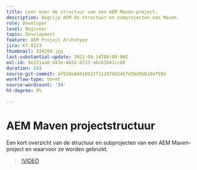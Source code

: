 ```yaml
---
title: Leer over de structuur van een AEM Maven-project.
description: Begrijp AEM de structuur en subprojecten van Maven.
role: Developer
level: Beginner
topic: Development
feature: AEM Project Archetype
jira: KT-8123
thumbnail: 334280.jpg
last-substantial-update: 2022-09-14T00:00:00Z
exl-id: 9e221aa8-d43e-4832-8233-a6cb1b41cc60
duration: 543
source-git-commit: af928e60410022f12207082467d3bd9b818af59d
workflow-type: tm+mt
source-wordcount: '34'
ht-degree: 0%

---
```


# AEM Maven projectstructuur

Een kort overzicht van de structuur en subprojecten van een AEM Maven-project en waarvoor ze worden gebruikt.

>[!VIDEO](https://video.tv.adobe.com/v/334280?quality=12&learn=on)
